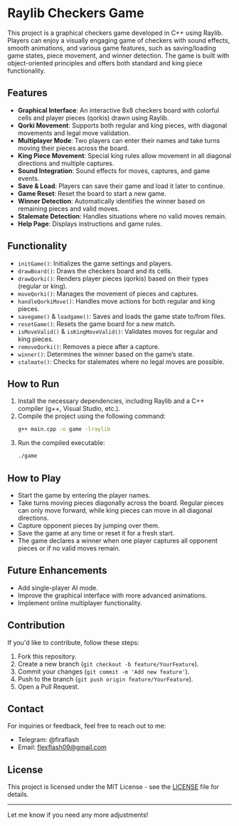 
# Raylib Checkers Game

This project is a graphical checkers game developed in C++ using Raylib. Players can enjoy a visually engaging game of checkers with sound effects, smooth animations, and various game features, such as saving/loading game states, piece movement, and winner detection. The game is built with object-oriented principles and offers both standard and king piece functionality.

## Features

- **Graphical Interface**: An interactive 8x8 checkers board with colorful cells and player pieces (qorkis) drawn using Raylib.
- **Qorki Movement**: Supports both regular and king pieces, with diagonal movements and legal move validation.
- **Multiplayer Mode**: Two players can enter their names and take turns moving their pieces across the board.
- **King Piece Movement**: Special king rules allow movement in all diagonal directions and multiple captures.
- **Sound Integration**: Sound effects for moves, captures, and game events.
- **Save & Load**: Players can save their game and load it later to continue.
- **Game Reset**: Reset the board to start a new game.
- **Winner Detection**: Automatically identifies the winner based on remaining pieces and valid moves.
- **Stalemate Detection**: Handles situations where no valid moves remain.
- **Help Page**: Displays instructions and game rules.

## Functionality

- `initGame()`: Initializes the game settings and players.
- `drawBoard()`: Draws the checkers board and its cells.
- `drawQorki()`: Renders player pieces (qorkis) based on their types (regular or king).
- `moveQorki()`: Manages the movement of pieces and captures.
- `handleQorkiMove()`: Handles move actions for both regular and king pieces.
- `savegame()` & `loadgame()`: Saves and loads the game state to/from files.
- `resetGame()`: Resets the game board for a new match.
- `isMoveValid()` & `isKingMoveValid()`: Validates moves for regular and king pieces.
- `removeQorki()`: Removes a piece after a capture.
- `winner()`: Determines the winner based on the game’s state.
- `stalmate()`: Checks for stalemates where no legal moves are possible.

## How to Run

1. Install the necessary dependencies, including Raylib and a C++ compiler (g++, Visual Studio, etc.).
2. Compile the project using the following command:
    ```bash
    g++ main.cpp -o game -lraylib
    ```
3. Run the compiled executable:
    ```bash
    ./game
    ```

## How to Play

- Start the game by entering the player names.
- Take turns moving pieces diagonally across the board. Regular pieces can only move forward, while king pieces can move in all diagonal directions.
- Capture opponent pieces by jumping over them.
- Save the game at any time or reset it for a fresh start.
- The game declares a winner when one player captures all opponent pieces or if no valid moves remain.

## Future Enhancements

- Add single-player AI mode.
- Improve the graphical interface with more advanced animations.
- Implement online multiplayer functionality.

## Contribution

If you'd like to contribute, follow these steps:

1. Fork this repository.
2. Create a new branch (`git checkout -b feature/YourFeature`).
3. Commit your changes (`git commit -m 'Add new feature'`).
4. Push to the branch (`git push origin feature/YourFeature`).
5. Open a Pull Request.

## Contact

For inquiries or feedback, feel free to reach out to me:

- Telegram: @firaflash
- Email: flexflash09@gmail.com

## License

This project is licensed under the MIT License - see the [LICENSE](LICENSE) file for details.

---

Let me know if you need any more adjustments!
